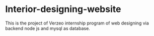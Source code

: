 # Interior-designing-website
This is the project of Verzeo internship program of web designing via backend node js and mysql as database.
